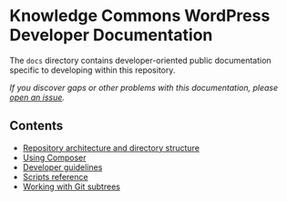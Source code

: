 # Knowledge Commons WordPress Developer Documentation

The `docs` directory contains developer-oriented public documentation specific to developing within this repository.

*If you discover gaps or other problems with this documentation, please [open an issue](https://github.com/MESH-Research/knowledge-commons-wordpress/issues/new?assignees=&labels=documentation&projects=&template=documentation.md&title=%5BDocumentation%5D).*

## Contents

- [Repository architecture and directory structure](architecture.md)
- [Using Composer](composer.md)
- [Developer guidelines](developer-guidelines.md)
- [Scripts reference](scripts.md)
- [Working with Git subtrees](subtrees.md)